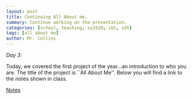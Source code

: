 ```yaml
---
layout: post
title: Continuing All About me.
summary: Continue working on the presentation.
categories: [school, teaching, sy1920, ibt, idt]
tags: [all about me]
author: Mr. Collins
---
```


*Day 3:*

Today, we covered the first project of the year...an introduction to who you are.  The title of the project is ``All About Me''.  Below you will find a link to the notes shown in class.

[Notes](/assets/docs/sy1920/notes/07aug19.pdf)
